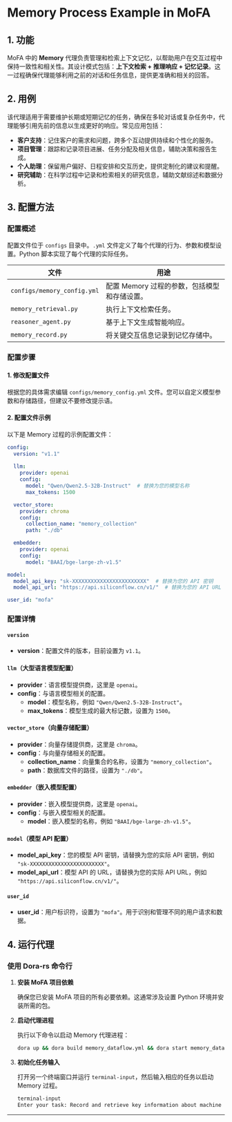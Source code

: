 # Memory Process Example in MoFA

## 1. 功能

MoFA 中的 **Memory** 代理负责管理和检索上下文记忆，以帮助用户在交互过程中保持一致性和相关性。其设计模式包括：**上下文检索 + 推理响应 + 记忆记录**。这一过程确保代理能够利用之前的对话和任务信息，提供更准确和相关的回答。

## 2. 用例

该代理适用于需要维护长期或短期记忆的任务，确保在多轮对话或复杂任务中，代理能够引用先前的信息以生成更好的响应。常见应用包括：

- **客户支持**：记住客户的需求和问题，跨多个互动提供持续和个性化的服务。
- **项目管理**：跟踪和记录项目进展、任务分配及相关信息，辅助决策和报告生成。
- **个人助理**：保留用户偏好、日程安排和交互历史，提供定制化的建议和提醒。
- **研究辅助**：在科学过程中记录和检索相关的研究信息，辅助文献综述和数据分析。

## 3. 配置方法

### 配置概述

配置文件位于 `configs` 目录中。`.yml` 文件定义了每个代理的行为、参数和模型设置。Python 脚本实现了每个代理的实际任务。

| **文件**                     | **用途**                                     |
| ---------------------------- | ----------------------------------------------- |
| `configs/memory_config.yml`  | 配置 Memory 过程的参数，包括模型和存储设置。 |
| `memory_retrieval.py`        | 执行上下文检索任务。            |
| `reasoner_agent.py`          | 基于上下文生成智能响应。 |
| `memory_record.py`           | 将关键交互信息记录到记忆存储中。 |

### 配置步骤

#### 1. 修改配置文件

根据您的具体需求编辑 `configs/memory_config.yml` 文件。您可以自定义模型参数和存储路径，但建议不要修改提示语。

#### 2. 配置文件示例

以下是 Memory 过程的示例配置文件：

```yaml
config:
  version: "v1.1"
  
  llm:
    provider: openai
    config:
      model: "Qwen/Qwen2.5-32B-Instruct"  # 替换为您的模型名称
      max_tokens: 1500

  vector_store:
    provider: chroma
    config:
      collection_name: "memory_collection"
      path: "./db"

  embedder:
    provider: openai
    config:
      model: "BAAI/bge-large-zh-v1.5"

model:
  model_api_key: "sk-XXXXXXXXXXXXXXXXXXXXXXXX"  # 替换为您的 API 密钥
  model_api_url: "https://api.siliconflow.cn/v1/"  # 替换为您的 API URL

user_id: "mofa"
```

### 配置详情

#### `version`

- **version**：配置文件的版本，目前设置为 `v1.1`。

#### `llm`（大型语言模型配置）

- **provider**：语言模型提供商，这里是 `openai`。
- **config**：与语言模型相关的配置。
  - **model**：模型名称，例如 `"Qwen/Qwen2.5-32B-Instruct"`。
  - **max_tokens**：模型生成的最大标记数，设置为 `1500`。

#### `vector_store`（向量存储配置）

- **provider**：向量存储提供商，这里是 `chroma`。
- **config**：与向量存储相关的配置。
  - **collection_name**：向量集合的名称，设置为 `"memory_collection"`。
  - **path**：数据库文件的路径，设置为 `"./db"`。

#### `embedder`（嵌入模型配置）

- **provider**：嵌入模型提供商，这里是 `openai`。
- **config**：与嵌入模型相关的配置。
  - **model**：嵌入模型的名称，例如 `"BAAI/bge-large-zh-v1.5"`。

#### `model`（模型 API 配置）

- **model_api_key**：您的模型 API 密钥，请替换为您的实际 API 密钥，例如 `"sk-XXXXXXXXXXXXXXXXXXXXXXXX"`。
- **model_api_url**：模型 API 的 URL，请替换为您的实际 API URL，例如 `"https://api.siliconflow.cn/v1/"`。

#### `user_id`

- **user_id**：用户标识符，设置为 `"mofa"`。用于识别和管理不同的用户请求和数据。

## 4. 运行代理

### 使用 Dora-rs 命令行

1. **安装 MoFA 项目依赖**

   确保您已安装 MoFA 项目的所有必要依赖。这通常涉及设置 Python 环境并安装所需的包。

2. **启动代理进程**

   执行以下命令以启动 Memory 代理进程：

   ```bash
   dora up && dora build memory_dataflow.yml && dora start memory_dataflow.yml --attach
   ```

3. **初始化任务输入**

   打开另一个终端窗口并运行 `terminal-input`，然后输入相应的任务以启动 Memory 过程。

   ```bash
   terminal-input
   Enter your task: Record and retrieve key information about machine learning
   ```

---

